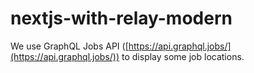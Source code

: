 # nextjs-with-relay-modern

We use GraphQL Jobs API ([https://api.graphql.jobs/](https://api.graphql.jobs/)) to display some job locations.

